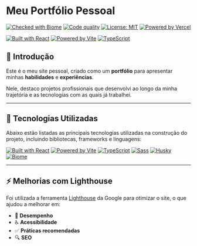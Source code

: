 # Meu Portfólio Pessoal

[![Checked with Biome](https://img.shields.io/badge/Checked_with-Biome-60a5fa?style=flat&logo=biome)](https://biomejs.dev)
[![Code quality](https://github.com/nasa/openmct/workflows/CodeQL/badge.svg)](https://github.com/AlexdeJesusFS/portfolio/actions/workflows/code-quality.yaml)
[![License: MIT](https://img.shields.io/badge/License-MIT-yellow.svg)](https://opensource.org/licenses/MIT)
[![Powered by Vercel](https://img.shields.io/badge/Powered%20by-Vercel-black?style=flat&logo=vercel)](https://vercel.com)

[![Built with React](https://img.shields.io/badge/Built_with-React-61DAFB?style=flat&logo=react)](https://react.dev/)
[![Powered by Vite](https://img.shields.io/badge/Powered_by-Vite-646CFF?style=flat&logo=vite)](https://vitejs.dev/)
[![TypeScript](https://img.shields.io/badge/TypeScript-000000?style=flat&logo=typescript)](https://www.typescriptlang.org/)

## 📌 Introdução

Este é o meu site pessoal, criado como um **portfólio** para apresentar minhas **habilidades** e **experiências**.

Nele, destaco projetos profissionais que desenvolvi ao longo da minha trajetória e as tecnologias com as quais já trabalhei.

---

## 🚀 Tecnologias Utilizadas

Abaixo estão listadas as principais tecnologias utilizadas na construção do projeto, incluindo bibliotecas, frameworks e linguagens:

[![Built with React](https://img.shields.io/badge/Built_with-React-61DAFB?style=flat&logo=react)](https://react.dev/)
[![Powered by Vite](https://img.shields.io/badge/Powered_by-Vite-646CFF?style=flat&logo=vite)](https://vitejs.dev/)
[![TypeScript](https://img.shields.io/badge/TypeScript-000000?style=flat&logo=typescript)](https://www.typescriptlang.org/)
[![Sass](https://img.shields.io/badge/Sass-000000?style=flat&logo=sass)](https://sass-lang.com/)
[![Husky](https://img.shields.io/badge/Husky-🐶-blue?style=flat)](https://typicode.github.io/husky/#/)
[![Biome](https://img.shields.io/badge/Checked_with-Biome-60a5fa?style=flat&logo=biome)](https://biomejs.dev/)

---

## ⚡ Melhorias com Lighthouse

Foi utilizada a ferramenta [Lighthouse](https://developer.chrome.com/docs/lighthouse/overview?hl=pt-br) da Google para otimizar o site, o que ajudou a melhorar em:

- 🚀 **Desempenho**
- ♿ **Acessibilidade**
- ✅ **Práticas recomendadas**
- 🔍 **SEO**
